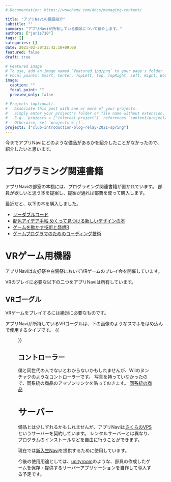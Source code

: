 ```yaml
---
# Documentation: https://wowchemy.com/docs/managing-content/

title: "アプリNaviの備品紹介"
subtitle: ""
summary: "アプリNaviが所有している備品について紹介します。"
authors: ["juris710"]
tags: []
categories: []
date: 2021-03-30T22:42:10+09:00
featured: false
draft: true

# Featured image
# To use, add an image named `featured.jpg/png` to your page's folder.
# Focal points: Smart, Center, TopLeft, Top, TopRight, Left, Right, BottomLeft, Bottom, BottomRight.
image:
  caption: ""
  focal_point: ""
  preview_only: false

# Projects (optional).
#   Associate this post with one or more of your projects.
#   Simply enter your project's folder or file name without extension.
#   E.g. `projects = ["internal-project"]` references `content/project/deep-learning/index.md`.
#   Otherwise, set `projects = []`.
projects: ["club-introduction-blog-relay-2021-spring"]
---
```

今までアプリNaviにどのような備品があるかを紹介したことがなかったので、紹介したいと思います。

# プログラミング関連書籍

アプリNaviの部室の本棚には、プログラミング関連書籍が置かれています。
部員が欲しいと思う本を提案し、提案が通れば部費を使って購入します。

最近だと、以下の本を購入しました。

- [リーダブルコード](https://www.oreilly.co.jp/books/9784873115658/)
- [配色アイデア手帖 めくって見つける新しいデザインの本](https://www.sbcr.jp/product/4797393248/)
- [ゲームを動かす技術と発想R](https://www.borndigital.co.jp/book/16550.html)
- [ゲームプログラマのためのコーディング技術](https://gihyo.jp/book/2015/978-4-7741-7413-6)

# VRゲーム用機器

アプリNaviは友好祭や白鷺祭においてVRゲームのプレイ会を開催しています。

VRのプレイに必要な以下の二つをアプリNaviは所有しています。

## VRゴーグル

VRゲームをプレイするには絶対に必要なものです。  

アプリNaviが所持しているVRゴーグルは、下の画像のようなスマホをはめ込んで使用するタイプです。
{{<figure src="./vr_headsets.jpg" title="アプリNaviが所持しているVRゴーグル">}}

## コントローラー

僕と同世代の人でないとわからないかもしれませんが、Wiiのヌンチャクのようなコントローラーです。
写真を持っていなかったので、同系統の商品のアマゾンリンクを貼っておきます。
[同系統の商品](https://www.amazon.co.jp/%E3%82%A8%E3%83%AC%E3%82%B3%E3%83%A0-%E3%83%96%E3%83%AB%E3%83%BC%E3%83%88%E3%82%A5%E3%83%BC%E3%82%B9-%E3%82%B3%E3%83%B3%E3%83%88%E3%83%AD%E3%83%BC%E3%83%A9%E3%83%BC-%E3%83%AA%E3%83%A2%E3%82%B3%E3%83%B3-JC-VRR01BK/dp/B01K1O5FKO/ref=sr_1_7?__mk_ja_JP=%E3%82%AB%E3%82%BF%E3%82%AB%E3%83%8A&dchild=1&keywords=vr+%E3%82%B3%E3%83%B3%E3%83%88%E3%83%AD%E3%83%BC%E3%83%A9%E3%83%BC&qid=1617112831&sr=8-7)

# サーバー

備品とは少しずれるかもしれませんが、アプリNaviは[さくらのVPS](https://vps.sakura.ad.jp/)というサーバーを契約しています。
レンタルサーバーとは異なり、プログラムのインストールなどを自由に行うことができます。

現在では[新入生Navi](https://shinkan.opuappnavi.com/)を提供するために使用しています。

今後の使用用途としては、[unityroom](https://unityroom.com/)のような、部員の作成したゲームを保存・提供するサーバーアプリケーションを自作して導入する予定です。
